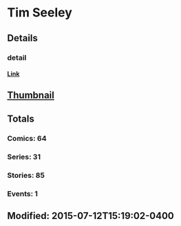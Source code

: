 # Tim  Seeley 
## Details
### detail
#### [Link](http://marvel.com/comics/creators/9550/tim_seeley?utm_campaign=apiRef&utm_source=225578a89fc76f3d20fbffda5d17a88d)
## [Thumbnail](http://i.annihil.us/u/prod/marvel/i/mg/9/20/4bb5d3cd15448.jpg)
## Totals
### Comics: 64
### Series: 31
### Stories: 85
### Events: 1
## Modified: 2015-07-12T15:19:02-0400